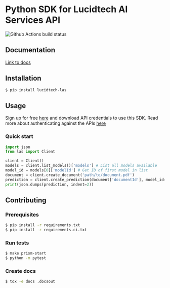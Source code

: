 # Python SDK for Lucidtech AI Services API

![Github Actions build status](https://github.com/LucidtechAI/las-sdk-python/workflows/main/badge.svg)

## Documentation

[Link to docs](https://docs.cradl.ai/python-docs/index.html)

## Installation

```bash
$ pip install lucidtech-las
```

## Usage

Sign up for free [here](https://app.cradl.ai/signup) and download API credentials to use this SDK.
Read more about authenticating against the APIs [here](https://docs.cradl.ai/overview/authentication)

### Quick start

```python
import json
from las import Client

client = Client()
models = client.list_models()['models'] # List all models available
model_id = models[0]['modelId'] # Get ID of first model in list
document = client.create_document('path/to/document.pdf')
prediction = client.create_prediction(document['documentId'], model_id=model_id)
print(json.dumps(prediction, indent=2))
```

## Contributing

### Prerequisites

```bash
$ pip install -r requirements.txt
$ pip install -r requirements.ci.txt
```

### Run tests

```bash
$ make prism-start
$ python -m pytest
```

### Create docs

```bash
$ tox -e docs .docsout
```
